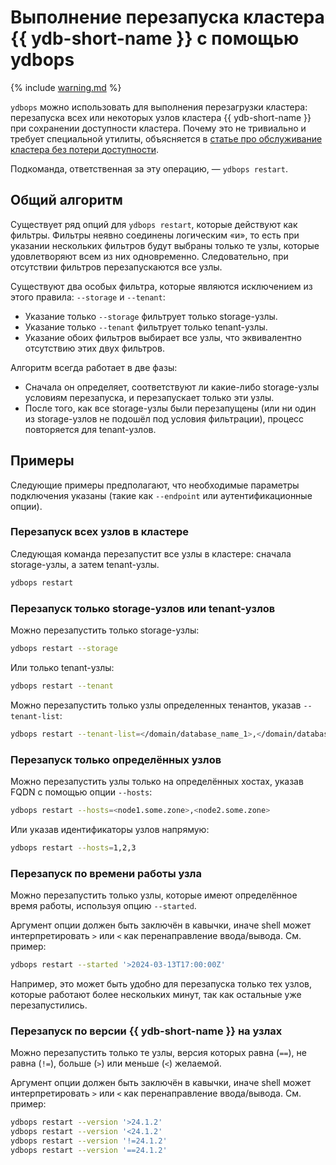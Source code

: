 # Выполнение перезапуска кластера {{ ydb-short-name }} с помощью ydbops

{% include [warning.md](_includes/warning.md) %}

`ydbops` можно использовать для выполнения перезагрузки кластера: перезапуска всех или некоторых узлов кластера {{ ydb-short-name }} при сохранении доступности кластера. Почему это не тривиально и требует специальной утилиты, объясняется в [статье про обслуживание кластера без потери доступности](../../devops/manual/maintenance-without-downtime).

Подкоманда, ответственная за эту операцию, — `ydbops restart`.

## Общий алгоритм

Существует ряд опций для `ydbops restart`, которые действуют как фильтры. Фильтры неявно соединены логическим «и», то есть при указании нескольких фильтров будут выбраны только те узлы, которые удовлетворяют всем из них одновременно. Следовательно, при отсутствии фильтров перезапускаются все узлы.

Существуют два особых фильтра, которые являются исключением из этого правила: `--storage` и `--tenant`:
- Указание только `--storage` фильтрует только storage-узлы.
- Указание только `--tenant` фильтрует только tenant-узлы.
- Указание обоих фильтров выбирает все узлы, что эквивалентно отсутствию этих двух фильтров.

Алгоритм всегда работает в две фазы:

- Сначала он определяет, соответствуют ли какие-либо storage-узлы условиям перезапуска, и перезапускает только эти узлы.
- После того, как все storage-узлы были перезапущены (или ни один из storage-узлов не подошёл под условия фильтрации), процесс повторяется для tenant-узлов.

## Примеры

Следующие примеры предполагают, что необходимые параметры подключения указаны (такие как `--endpoint` или аутентификационные опции).

### Перезапуск всех узлов в кластере

Следующая команда перезапустит все узлы в кластере: сначала storage-узлы, а затем tenant-узлы.

```bash
ydbops restart 
```

### Перезапуск только storage-узлов или tenant-узлов

Можно перезапустить только storage-узлы:

```bash
ydbops restart --storage
```

Или только tenant-узлы:

```bash
ydbops restart --tenant
```

Можно перезапустить только узлы определенных тенантов, указав `--tenant-list`:

```bash
ydbops restart --tenant-list=</domain/database_name_1>,</domain/database_name_2>,...
```

### Перезапуск только определённых узлов

Можно перезапустить узлы только на определённых хостах, указав FQDN с помощью опции `--hosts`:

```bash
ydbops restart --hosts=<node1.some.zone>,<node2.some.zone>
```

Или указав идентификаторы узлов напрямую:

```bash
ydbops restart --hosts=1,2,3
```

### Перезапуск по времени работы узла

Можно перезапустить только узлы, которые имеют определённое время работы, используя опцию `--started`.

Аргумент опции должен быть заключён в кавычки, иначе shell может интерпретировать `>` или `<` как перенаправление ввода/вывода. См. пример:

```bash
ydbops restart --started '>2024-03-13T17:00:00Z'
```

Например, это может быть удобно для перезапуска только тех узлов, которые работают более нескольких минут, так как остальные уже перезапустились.

### Перезапуск по версии {{ ydb-short-name }} на узлах

Можно перезапустить только те узлы, версия которых равна (`==`), не равна (`!=`), больше (`>`) или меньше (`<`) желаемой.

Аргумент опции должен быть заключён в кавычки, иначе shell может интерпретировать `>` или `<` как перенаправление ввода/вывода. См. пример:

```bash
ydbops restart --version '>24.1.2'
ydbops restart --version '<24.1.2'
ydbops restart --version '!=24.1.2'
ydbops restart --version '==24.1.2'
```
